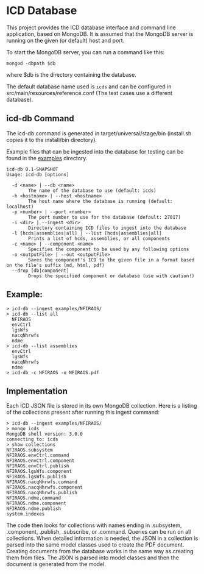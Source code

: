 ICD Database
============

This project provides the ICD database interface and command line application, based on MongoDB.
It is assumed that the MongoDB server is running on the given (or default) host and port.

To start the MongoDB server, you can run a command like this:

    mongod -dbpath $db
    
where $db is the directory containing the database.

The default database name used is `icds` and can be configured in src/main/resources/reference.conf
(The test cases use a different database).

icd-db Command
--------------

The icd-db command is generated in target/universal/stage/bin (install.sh copies it to the install/bin directory).

Example files that can be ingested into the database for testing can be found
in the [examples](../examples) directory.

```
icd-db 0.1-SNAPSHOT
Usage: icd-db [options]

  -d <name> | --db <name>
        The name of the database to use (default: icds)
  -h <hostname> | --host <hostname>
        The host name where the database is running (default: localhost)
  -p <number> | --port <number>
        The port number to use for the database (default: 27017)
  -i <dir> | --ingest <dir>
        Directory containing ICD files to ingest into the database
  -l [hcds|assemblies|all] | --list [hcds|assemblies|all]
        Prints a list of hcds, assemblies, or all components
  -c <name> | --component <name>
        Specifies the component to be used by any following options
  -o <outputFile> | --out <outputFile>
        Saves the component's ICD to the given file in a format based on the file's suffix (md, html, pdf)
  --drop [db|component]
        Drops the specified component or database (use with caution!)
```

Example:
--------

```
> icd-db --ingest examples/NFIRAOS/
> icd-db --list all
  NFIRAOS
  envCtrl
  lgsWfs
  nacqNhrwfs
  ndme
> icd-db --list assemblies
  envCtrl
  lgsWfs
  nacqNhrwfs
  ndme
> icd-db -c NFIRAOS -o NFIRAOS.pdf

```


Implementation
--------------

Each ICD JSON file is stored in its own MongoDB collection.
Here is a listing of the collections present after running this ingest command:


```
> icd-db --ingest examples/NFIRAOS/
> mongo icds
MongoDB shell version: 3.0.0
connecting to: icds
> show collections
NFIRAOS.subsystem
NFIRAOS.envCtrl.command
NFIRAOS.envCtrl.component
NFIRAOS.envCtrl.publish
NFIRAOS.lgsWfs.component
NFIRAOS.lgsWfs.publish
NFIRAOS.nacqNhrwfs.command
NFIRAOS.nacqNhrwfs.component
NFIRAOS.nacqNhrwfs.publish
NFIRAOS.ndme.command
NFIRAOS.ndme.component
NFIRAOS.ndme.publish
system.indexes

```

The code then looks for collections with names ending in .subsystem, .component, .publish, .subscribe, or .command.
Queries can be run on all collections.
When detailed information is needed, the JSON in a collection is parsed into the same model classes used to
create the PDF document. Creating documents from the database works in the same way as creating them from files.
The JSON is parsed into model classes and then the document is generated from the model.
